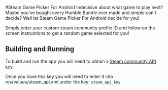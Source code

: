 #Steam Game Picker For Android
Indecisive about what game to play next? Maybe you've bought every Humble Bundle ever made and simple can't decide? Well let Steam Game Picker For Android decide for you!

Simply enter your custom steam community profile ID and follow on the screen instructions to get a random game selected for you!

## Building and Running
To build and run the app you will need to obtain a [Steam community API key](http://steamcommunity.com/dev/apikey).

Once you have this key you will need to enter it into res/values/steam_api.xml under the key: `steam_api_key`